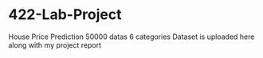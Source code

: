 # 422-Lab-Project
House Price Prediction 50000 datas 6 categories
Dataset is uploaded here along with my project report
